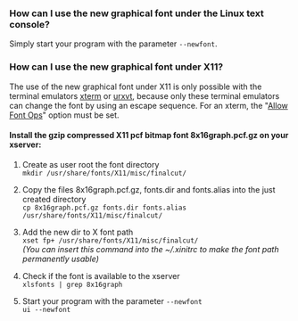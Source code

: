 ### How can I use the new graphical font under the Linux text console?

Simply start your program with the parameter `--newfont`.

### How can I use the new graphical font under X11?

The use of the new graphical font under X11 is only possible with
the terminal emulators 
[xterm](http://invisible-island.net/xterm/xterm.html)
or 
[urxvt](http://software.schmorp.de/pkg/rxvt-unicode.html),
because only these terminal emulators can change the font by
using an escape sequence.  For an xterm, the "[Allow Font Ops](../doc/xterm.txt)"
option must be set.

#### Install the gzip compressed X11 pcf bitmap font 8x16graph.pcf.gz on your xserver:

1. Create as user root the font directory<br />
`mkdir /usr/share/fonts/X11/misc/finalcut/`

2. Copy the files 8x16graph.pcf.gz, fonts.dir and fonts.alias
into the just created directory<br />
`cp 8x16graph.pcf.gz fonts.dir fonts.alias /usr/share/fonts/X11/misc/finalcut/`

3. Add the new dir to X font path<br />
`xset fp+ /usr/share/fonts/X11/misc/finalcut/`<br />
*(You can insert this command into the ~/.xinitrc to make the font path permanently usable)*

4. Check if the font is available to the xserver<br />
`xlsfonts | grep 8x16graph`

5. Start your program with the parameter `--newfont`<br />
`ui --newfont`


